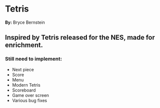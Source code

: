# Tetris
**By:** Bryce Bernstein

## Inspired by Tetris released for the NES, made for enrichment.

### Still need to implement:
- Next piece
- Score
- Menu
- Modern Tetris
- Scoreboard
- Game over screen
- Various bug fixes
